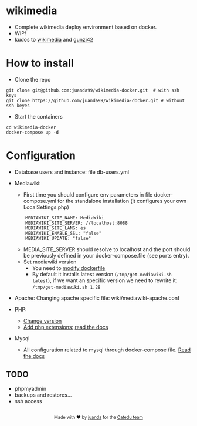 # wikimedia
- Complete wikimedia deploy environment based on docker.
- WIP!
- kudos to [wikimedia](https://github.com/wikimedia/mediawiki-docker) and [gunzi42](https://github.com/gunzi42/mediawiki-docker)

# How to install
- Clone the repo
```
git clone git@github.com:juanda99/wikimedia-docker.git  # with ssh keys
git clone https://github.com/juanda99/wikimedia-docker.git # without ssh keyes
```
- Start the containers
```
cd wikimedia-docker
docker-compose up -d
```

# Configuration
- Database users and instance: file db-users.yml
- Mediawiki:
  - First time you should configure env parameters in file docker-compose.yml for the standalone installation (it configures your own LocalSettings.php)
  ```
      MEDIAWIKI_SITE_NAME: MediaWiki
      MEDIAWIKI_SITE_SERVER: //localhost:8088
      MEDIAWIKI_SITE_LANG: es
      MEDIAWIKI_ENABLE_SSL: "false"
      MEDIAWIKI_UPDATE: "false"
  ```
  - MEDIA_SITE_SERVER should resolve to localhost and the port should be previously defined in your docker-compose.file (see ports entry).
  - Set mediawiki version
    - You need to [modify dockerfile](https://github.com/juanda99/wikimedia-docker/blob/master/wiki/Dockerfile#L41)
    - By default it installs latest version (```/tmp/get-mediawiki.sh latest```), if we want an specific version we need to rewrite it: ```/tmp/get-mediawiki.sh 1.28 ```

- Apache:
  Changing apache specific file: wiki/mediawiki-apache.conf

- PHP:
  - [Change version](https://github.com/juanda99/wikimedia-docker/blob/master/wiki/Dockerfile#L1)
  - [Add php extensions:](https://github.com/juanda99/wikimedia-docker/blob/master/wiki/Dockerfile:L18-21) [read the docs](https://hub.docker.com/_/php/)
- Mysql
  - All configuration related to mysql through docker-compose file.  [Read the docs](https://hub.docker.com/_/mysql/)
  
## TODO
- phpmyadmin
- backups and restores... 
- ssh access

##  
  <div align="center">
  <sub>Made with ❤︎ by <a href="https://twitter.com/juanda99">juanda</a> for the <a href="https://twitter.com/catedu_es">Catedu team</a></sub>
</div>
  
  
